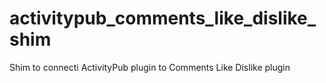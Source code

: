 # activitypub_comments_like_dislike_shim
Shim to connecti ActivityPub plugin to Comments Like Dislike plugin

